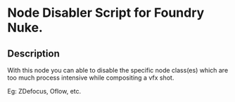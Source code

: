 # Node Disabler Script for Foundry Nuke.

## Description

With this node you can able to disable the specific node class(es) which are
too much process intensive while compositing a vfx shot.

Eg: ZDefocus, Oflow, etc.